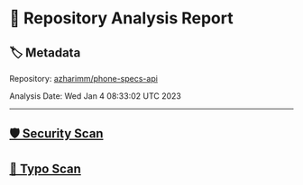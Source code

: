 # 🧪 Repository Analysis Report

## 🏷️ Metadata

Repository:
[azharimm/phone-specs-api](https://github.com/azharimm/phone-specs-api)

Analysis Date:
Wed Jan  4 08:33:02 UTC 2023

---

## [🛡️ Security Scan](./security)


## [🚫 Typo Scan](./typos)


